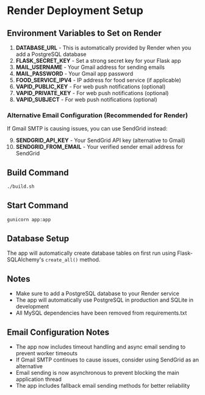 # Render Deployment Setup

## Environment Variables to Set on Render

1. **DATABASE_URL** - This is automatically provided by Render when you add a PostgreSQL database
2. **FLASK_SECRET_KEY** - Set a strong secret key for your Flask app
3. **MAIL_USERNAME** - Your Gmail address for sending emails
4. **MAIL_PASSWORD** - Your Gmail app password
5. **FOOD_SERVICE_IPV4** - IP address for food service (if applicable)
6. **VAPID_PUBLIC_KEY** - For web push notifications (optional)
7. **VAPID_PRIVATE_KEY** - For web push notifications (optional)
8. **VAPID_SUBJECT** - For web push notifications (optional)

### Alternative Email Configuration (Recommended for Render)

If Gmail SMTP is causing issues, you can use SendGrid instead:

9. **SENDGRID_API_KEY** - Your SendGrid API key (alternative to Gmail)
10. **SENDGRID_FROM_EMAIL** - Your verified sender email address for SendGrid

## Build Command
```bash
./build.sh
```

## Start Command
```bash
gunicorn app:app
```

## Database Setup
The app will automatically create database tables on first run using Flask-SQLAlchemy's `create_all()` method.

## Notes
- Make sure to add a PostgreSQL database to your Render service
- The app will automatically use PostgreSQL in production and SQLite in development
- All MySQL dependencies have been removed from requirements.txt

## Email Configuration Notes
- The app now includes timeout handling and async email sending to prevent worker timeouts
- If Gmail SMTP continues to cause issues, consider using SendGrid as an alternative
- Email sending is now asynchronous to prevent blocking the main application thread
- The app includes fallback email sending methods for better reliability
